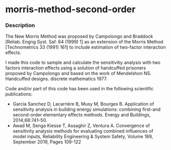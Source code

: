 # morris-method-second-order

### Description
The New Morris Method was proposed by Campolongo and Braddock [Reliab. Engng Syst. Saf. 64 (1999) 1] as an extension of the Morris Method [Technometrics 33 (1991) 161] to include estimation of two-factor interaction effects.

I made this code to sample and calculate the sensitivitiy analysis with two factors interaction effects using a solution of handcuffed prisoners proposed by Campolongo and based on the work of Mendelshon NS. Handcuffed designs. discrete mathematics 1977.

Code and/or part of this code has been used in the following scientific publications:

- Garcia Sanchez D, Lacarrière B, Musy M, Bourges B. Application of sensitivity analysis in building energy simulations: combining first-and second-order elementary effects methods. Energy and Buildings, 2014;68:741–50.
- Awad M, Senga Kiesse T, Assaghir Z, Ventura A. Convergence of sensitivity analysis methods for evaluating combined influences of model inputs, Reliability Engineering & System Safety, Volume 189, September 2019, Pages 109-122

